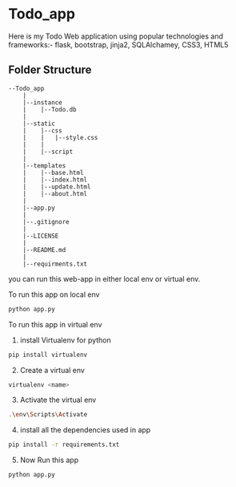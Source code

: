 # Todo_app
Here is my Todo Web application using popular technologies and frameworks:- flask, bootstrap, jinja2, SQLAlchamey, CSS3, HTML5

## Folder Structure
```
--Todo_app
    |
    |--instance
    |    |--Todo.db
    |
    |--static
    |    |--css
    |    |   |--style.css
    |    |
    |    |--script
    |
    |--templates
    |    |--base.html
    |    |--index.html
    |    |--update.html
    |    |--about.html
    |
    |--app.py
    |
    |--.gitignore
    |
    |--LICENSE
    |
    |--README.md
    |
    |--requirments.txt

```
you can run this web-app in either local env or virtual env.

To run this app on local env
```sh
python app.py
```

To run this app in virtual env

1. install Virtualenv for python
```sh
pip install virtualenv
```

2. Create a virtual env
```sh
virtualenv <name>
```

3. Activate the virtual env
```sh
.\env\Scripts\Activate
```

4. install all the dependencies used in app
```sh
pip install -r requirements.txt
```

5. Now Run this app
```sh
python app.py
```